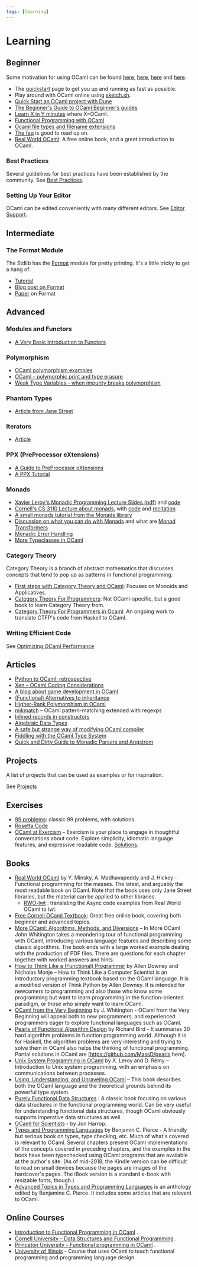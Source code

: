 ```yaml
---
tags: [learning]
---
```


# Learning

## Beginner

Some motivation for using OCaml can be found [here](http://spyder.wordpress.com/2014/03/16/why-ocaml-why-now/),
[here](http://web.archive.org/web/20140713005224/http://www.mimisbrunnr.net/~munin/blog/why-ocaml.html),
[here](http://queue.acm.org/detail.cfm?id=2038036) and
[here](https://espertech.wordpress.com/2014/07/15/why-we-use-ocaml/).

* The [quickstart](quickstart.md) page to get you up and running as fast as possible.
* Play around with OCaml online using [sketch.sh](https://sketch.sh/ml).
* [Quick Start an OCaml project with Dune](quickstart_ocaml_project_dune.md)
* [The Beginner's Guide to OCaml Beginner's guides](http://blog.nullspace.io/beginners-guide-to-ocaml-beginners-guides.html)
* [Learn X in Y minutes](https://learnxinyminutes.com/docs/ocaml/)  where X=OCaml.
* [Functional Programming with OCaml](https://haifengl.wordpress.com/2014/06/17/ocaml-introduction/)
* [Ocaml file types and filename extensions](https://ocaml.org/learn/tutorials/filenames.html)
* [The faq](faq.md) is good to read up on.
* [Real World OCaml](https://dev.realworldocaml.org/):
A free online book, and a great introduction to OCaml.

### Best Practices

Several guidelines for best practices have been established by the community. See [Best Practices](best_practices.md).

### Setting Up Your Editor

OCaml can be edited conveniently with many different editors. See [Editor Support](editor_support.md).

## Intermediate

### The Format Module

The Stdlib has the [Format](https://caml.inria.fr/pub/docs/manual-ocaml/libref/Format.html)
module for pretty printing.
It's a little tricky to get a hang of.
* [Tutorial](https://ocaml.org/learn/tutorials/format.html)
* [Blog post on Format](https://cedeela.fr/format-all-the-data-structures.html)
* [Paper](https://hal.archives-ouvertes.fr/hal-01503081/file/format-unraveled.pdf) on Format

## Advanced

### Modules and Functors

* [A Very Basic Introduction to Functors](functors.md)

### Polymorphism

* [OCaml polymorphism examples](http://stackoverflow.com/questions/14440531/ocaml-polymorphism-example-other-than-template-function)
* [OCaml - polymorphic print and type erasure](http://stackoverflow.com/questions/7442449/ocaml-polymorphic-print-and-type-losing)
* [Weak Type Variables - when impurity breaks polymorphism](weak_type_variables.md)

### Phantom Types

* [Article from Jane Street](https://blog.janestreet.com/howto-static-access-control-using-phantom-types/)

### Iterators
* [Article](http://gallium.inria.fr/blog/generators-iterators-control-and-continuations/)

### PPX (PreProcessor eXtensions)

* [A Guide to PreProcessor eXtensions](ppx.md)
* [A PPX Tutorial](https://www.victor.darvariu.me/jekyll/update/2018/06/19/ppx-tutorial.html)

### Monads

* [Xavier Leroy's Monadic Programming Lecture Slides (pdf)](https://xavierleroy.org/mpri/2-4/monads.pdf) and [code](https://xavierleroy.org/mpri/2-4/monads.ml)
* [Cornell's CS 3110 Lecture about monads](https://www.cs.cornell.edu/courses/cs3110/2018sp/l/25-monads/lec.pdf), with [code](https://www.cs.cornell.edu/courses/cs3110/2018sp/l/25-monads/code.ml) and [recitation](https://www.cs.cornell.edu/courses/cs3110/2018sp/l/25-monads/lab.html)
* [A small monads tutorial from the Monads library](http://binaryanalysisplatform.github.io/bap/api/master/Monads.Std.html#intro)
* [Discussion on what you can do with Monads](https://discuss.ocaml.org/t/can-monads-help-me-my-refactor-code-for-an-enhanced-data-structure/1064/5?u=ivg) and what are [Monad Transformers](https://discuss.ocaml.org/t/ann-monads-the-missing-monad-transformers-library/830/6?u=ivg)
* [Monadic Error Handling](https://medium.com/@huund/monadic-error-handling-1e2ce66e3810)
* [More Typeclasses in OCaml](http://blog.shaynefletcher.org/2017/05/more-type-classes-in-ocaml.html)

### Category Theory

Category Theory is a branch of abstract mathematics that discusses concepts
that tend to pop up as patterns in functional programming.

* [First steps with Category Theory and OCaml](http://www.mseri.me/typeclass-ocaml/):
Focuses on Monoids and Applicatives.
* [Category Theory For Programmers](https://github.com/hmemcpy/milewski-ctfp-pdf):
Not OCaml-specific, but a good book to learn Category Theory from.
* [Category Theory For Programmers in Ocaml](https://github.com/ArulselvanMadhavan/ocaml-ctfp):
An ongoing work to translate CTFP's code from Haskell to OCaml.

### Writing Efficient Code
See [Optimizing OCaml Performance](optimizing_performance.md)

## Articles

* [Python to OCaml: retrospective](http://roscidus.com/blog/blog/2014/06/06/python-to-ocaml-retrospective/)
* [Xen – OCaml Coding Considerations](http://wiki.xen.org/wiki/OCaml_Coding_Considerations)
* [A blog about game development in OCaml](http://cranialburnout.blogspot.ca/)
* [(Functional) Alternatives to inheritance](http://ocamltutorials.blogspot.se/2013/06/alternatives-to-subtyping.html)
* [Higher-Rank Polymorphism in OCaml](http://devmusings.legiasoft.com/blog/2008/05/23/higher-rank_polymorphism_in_ocaml)
* [mikmatch](https://github.com/mjambon/mikmatch)  – OCaml pattern-matching extended with regexps
* [Inlined records in constructors](http://www.lexifi.com/blog/ocaml/inlined-records-constructors)
* [Algebraic Data Types](https://espertech.wordpress.com/2014/07/30/algebraic-data-types/)
* [A safe but strange way of modifying OCaml compiler](https://bitbucket.org/camlspotter/compiler-libs-hack)
* [Fiddling with the OCaml Type System](http://technotroph.wordpress.com/2013/10/25/fiddling-with-the-ocaml-type-system/)
* [Quick and Dirty Guide to Monadic Parsers and Angstrom](monadic-parsers-angstrom.md)

## Projects

A list of projects that can be used as examples or for inspiration.

See [Projects](projects.md)

## Exercises

* [99 problems](http://ocaml.org/learn/tutorials/99problems.html): classic 99 problems, with solutions.
* [Rosetta Code](http://rosettacode.org/wiki/Category:OCaml)
* [OCaml at Exercism](http://exercism.io/languages/ocaml)  – Exercism is your place to engage in thoughtful conversations about code. Explore simplicity, idiomatic language features, and expressive readable code.
  [Solutions](https://github.com/exercism/xocaml).

## Books

* [Real World OCaml](https://dev.realworldocaml.org/)  by Y. Minsky, A. Madhavapeddy and J. Hickey - Functional programming for the masses. The latest, and arguably the most readable book on OCaml. Note that the book uses only Jane Street libraries, but the material can be applied to other libraries.
  * [RWO-lwt](https://github.com/dkim/rwo-lwt) : translating the Async code examples from Real World OCaml to lwt.
* [Free Cornell OCaml Textbook](http://www.cs.cornell.edu/courses/cs3110/2019sp/textbook/):
Great free online book, covering both beginner and advanced topics.
* [More OCaml: Algorithms, Methods, and Diversions](http://www.amazon.com/More-OCaml-Algorithms-Methods-Diversions/dp/0957671113/)  – In More OCaml John Whitington takes a meandering tour of functional programming with OCaml, introducing various language features and describing some classic algorithms. The book ends with a large worked example dealing with the production of PDF files. There are questions for each chapter together with worked answers and hints.
* [How to Think Like a (Functional) Programmer](http://www.greenteapress.com/thinkocaml/index.html)  by Allen Downey and Nicholas Monje – How to Think Like a Computer Scientist is an introductory programming textbook based on the OCaml language. It is a modified version of Think Python by Allen Downey. It is intended for newcomers to programming and also those who know some programming but want to learn programming in the function-oriented paradigm, or those who simply want to learn OCaml.
* [OCaml from the Very Beginning](http://ocaml-book.com/)  by J. Whitington - OCaml from the Very Beginning will appeal both to new programmers, and experienced programmers eager to explore functional languages such as OCaml.
* [Pearls of Functional Algorithm Design](http://www.amazon.co.uk/Pearls-Functional-Algorithm-Design-Richard/dp/0521513383)  by Richard Bird - It summaries 30 hard algorithm problems in function programming world. Although it is for Haskell, the algorithm problems are very interesting and trying to solve them in OCaml also helps the thinking of functional programming. Partial solutions in OCaml are [https://github.com/MassD/pearls here].
* [Unix System Programming in OCaml](http://ocamlunix.forge.ocamlcore.org/)  by X. Leroy and D. Rémy – Introduction to Unix system programming, with an emphasis on communications between processes.
* [Using, Understanding, and Unraveling OCaml](http://caml.inria.fr/pub/docs/u3-ocaml)  – This book describes both the OCaml language and the theoretical grounds behind its powerful type system.
* [Purely Functional Data Structures](http://www.amazon.co.uk/Purely-Functional-Structures-Chris-Okasaki/dp/0521631246/ref=sr_1_1?ie=UTF8&qid=1406279836&sr=8-1&keywords=functional+data+structures) : A classic book focusing on various data structures in the functional programming world. Can be very useful for understanding functional data structures, though OCaml obviously supports imperative data structures as well.
* [OCaml for Scientists](http://www.ffconsultancy.com/products/ocaml_for_scientists/)  - by Jon Harrop.
* [Types and Programming Languages](https://www.cis.upenn.edu/~bcpierce/tapl) by Benjamin C. Pierce - A friendly
but serious book on types, type checking, etc.  Much of what's covered is relevant to OCaml.  Several chapters present
OCaml implementations of the concepts covered in preceding chapters, and the examples in the book have been typechecked
using OCaml programs that are available at the author's site. (As of mid-2018, the Kindle version can be difficult to read on small
devices because the pages are images of the hardcover's pages.  The iBook version is a standard e-book with resizable fonts,
though.)
* [Advanced Topics in Types and Programming Languages](https://www.cis.upenn.edu/~bcpierce/attapl/index.html) is an anthology edited by Benjamine C. Pierce.  It includes some articles that are relevant to OCaml.

## Online Courses

* [Introduction to Functional Programming in OCaml](https://www.fun-mooc.fr/courses/parisdiderot/56002S02/session02/about) .
* [Cornell University – Data Structures and Functional Programming](http://www.cs.cornell.edu/Courses/cs3110/2014fa/course_info.php) .
* [Princeton University - Functional programming in OCaml](http://www.cs.princeton.edu/~dpw/courses/cos326-12/) .
* [University of Illinois](https://courses.engr.illinois.edu/cs421/fa2014/)  - Course that uses OCaml to teach functional programming and programming language design
